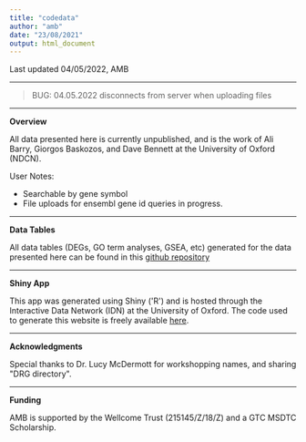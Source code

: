 ```yaml
---
title: "codedata"
author: "amb"
date: "23/08/2021"
output: html_document
---
```


Last updated 04/05/2022, AMB

---


> BUG: 04.05.2022 disconnects from server when uploading files 

---

**Overview**

All data presented here is currently unpublished, and is the work of Ali Barry, Giorgos Baskozos, and Dave Bennett at the University of Oxford (NDCN).

User Notes: 
* Searchable by gene symbol
* File uploads for ensembl gene id queries in progress. 

---

**Data Tables**

All data tables (DEGs, GO term analyses, GSEA, etc) generated for the data presented here can be found in this [github repository](https://github.com/aliibarry/thesis-supp)

---

**Shiny App**  

This app was generated using Shiny ('R') and is hosted through the Interactive Data Network (IDN) at the University of Oxford. The code used to generate this website is freely available [here](https://github.com/aliibarry/shiny). 

---

**Acknowledgments**

Special thanks to Dr. Lucy McDermott for workshopping names, and sharing "DRG directory".

---

**Funding**

AMB is supported by the Wellcome Trust (215145/Z/18/Z) and a GTC MSDTC Scholarship.
